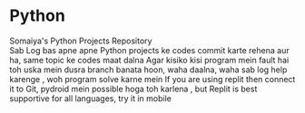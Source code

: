 # Python
Somaiya's Python Projects Repository  
Sab Log bas apne apne Python projects ke codes commit karte rehena aur ha, same topic ke codes maat dalna
Agar kisiko kisi program mein fault hai toh uska mein dusra branch banata hoon, waha daalna, waha sab log help karenge , woh program solve karne mein
If you are using replit then connect it to Git, pydroid mein possible hoga toh karlena , but Replit is best supportive for all languages, try it in mobile
